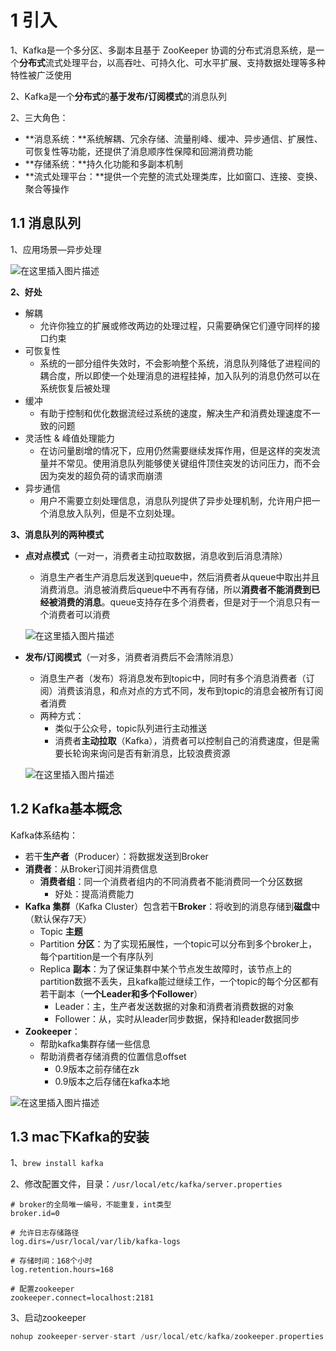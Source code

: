 # 1 引入

1、Kafka是一个多分区、多副本且基于 ZooKeeper 协调的分布式消息系统，是一个**分布式**流式处理平台，以高吞吐、可持久化、可水平扩展、支持数据处理等多种特性被广泛使用

2、Kafka是一个**分布式**的**基于发布/订阅模式**的消息队列

2、三大角色：

- **消息系统：**系统解耦、冗余存储、流量削峰、缓冲、异步通信、扩展性、可恢复性等功能，还提供了消息顺序性保障和回溯消费功能
- **存储系统：**持久化功能和多副本机制
- **流式处理平台：**提供一个完整的流式处理类库，比如窗口、连接、变换、聚合等操作

## 1.1 消息队列

1、应用场景—异步处理

![在这里插入图片描述](https://img-blog.csdnimg.cn/c4101c2f41a84adfa9c87e26d6b6ed99.png?x-oss-process=image/watermark,type_ZmFuZ3poZW5naGVpdGk,shadow_10,text_aHR0cHM6Ly9ibG9nLmNzZG4ubmV0L3FxXzQ1NjUwODk5,size_16,color_FFFFFF,t_70)

**2、好处**

- 解耦
  - 允许你独立的扩展或修改两边的处理过程，只需要确保它们遵守同样的接口约束
- 可恢复性
  - 系统的一部分组件失效时，不会影响整个系统，消息队列降低了进程间的耦合度，所以即使一个处理消息的进程挂掉，加入队列的消息仍然可以在系统恢复后被处理
- 缓冲
  - 有助于控制和优化数据流经过系统的速度，解决生产和消费处理速度不一致的问题
- 灵活性 & 峰值处理能力
  - 在访问量剧增的情况下，应用仍然需要继续发挥作用，但是这样的突发流量并不常见。使用消息队列能够使关键组件顶住突发的访问压力，而不会因为突发的超负荷的请求而崩溃
- 异步通信
  - 用户不需要立刻处理信息，消息队列提供了异步处理机制，允许用户把一个消息放入队列，但是不立刻处理。

**3、消息队列的两种模式**

- **点对点模式**（一对一，消费者主动拉取数据，消息收到后消息清除）

  - 消息生产者生产消息后发送到queue中，然后消费者从queue中取出并且消费消息。消息被消费后queue中不再有存储，所以**消费者不能消费到已经被消费的消息**。queue支持存在多个消费者，但是对于一个消息只有一个消费者可以消费

  ![在这里插入图片描述](https://img-blog.csdnimg.cn/279331ccc8a64fbc8c43f3163fc7e93e.png?x-oss-process=image/watermark,type_ZmFuZ3poZW5naGVpdGk,shadow_10,text_aHR0cHM6Ly9ibG9nLmNzZG4ubmV0L3FxXzQ1NjUwODk5,size_16,color_FFFFFF,t_70)

- **发布/订阅模式**（一对多，消费者消费后不会清除消息）

  - 消息生产者（发布）将消息发布到topic中，同时有多个消息消费者（订阅）消费该消息，和点对点的方式不同，发布到topic的消息会被所有订阅者消费
  - 两种方式：
    - 类似于公众号，topic队列进行主动推送
    - 消费者**主动拉取**（Kafka），消费者可以控制自己的消费速度，但是需要长轮询来询问是否有新消息，比较浪费资源

  ![在这里插入图片描述](https://img-blog.csdnimg.cn/c2dff56beed64df381d1846e10913f1b.png?x-oss-process=image/watermark,type_ZmFuZ3poZW5naGVpdGk,shadow_10,text_aHR0cHM6Ly9ibG9nLmNzZG4ubmV0L3FxXzQ1NjUwODk5,size_16,color_FFFFFF,t_70)

## 1.2 Kafka基本概念

Kafka体系结构：

- 若干**生产者**（Producer）：将数据发送到Broker
- **消费者**：从Broker订阅并消费信息
  - **消费者组**：同一个消费者组内的不同消费者不能消费同一个分区数据
    - 好处：提高消费能力
- **Kafka 集群**（Kafka Cluster）包含若干**Broker**：将收到的消息存储到**磁盘**中（默认保存7天）
  - Topic **主题**
  - Partition **分区**：为了实现拓展性，一个topic可以分布到多个broker上，每个partition是一个有序队列
  - Replica **副本**：为了保证集群中某个节点发生故障时，该节点上的partition数据不丢失，且kafka能过继续工作，一个topic的每个分区都有若干副本（**一个Leader和多个Follower**）
    - Leader：主，生产者发送数据的对象和消费者消费数据的对象
    - Follower：从，实时从leader同步数据，保持和leader数据同步
- **Zookeeper**：
  - 帮助kafka集群存储一些信息
  - 帮助消费者存储消费的位置信息offset
    - 0.9版本之前存储在zk
    - 0.9版本之后存储在kafka本地

![在这里插入图片描述](https://img-blog.csdnimg.cn/23a2ec6a4edd4847a930ca7c31ad5eba.png?x-oss-process=image/watermark,type_ZmFuZ3poZW5naGVpdGk,shadow_10,text_aHR0cHM6Ly9ibG9nLmNzZG4ubmV0L3FxXzQ1NjUwODk5,size_16,color_FFFFFF,t_70)

## 1.3 mac下Kafka的安装

1、`brew install kafka`

2、修改配置文件，目录：`/usr/local/etc/kafka/server.properties`

```properties
# broker的全局唯一编号，不能重复，int类型
broker.id=0

# 允许日志存储路径
log.dirs=/usr/local/var/lib/kafka-logs

# 存储时间：168个小时
log.retention.hours=168

# 配置zookeeper
zookeeper.connect=localhost:2181
```

3、启动zookeeper

```c
nohup zookeeper-server-start /usr/local/etc/kafka/zookeeper.properties &
```



















































































